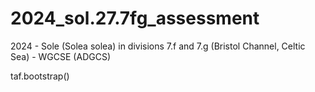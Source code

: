 # 2024_sol.27.7fg_assessment
2024 - Sole (Solea solea) in divisions 7.f and 7.g (Bristol Channel, Celtic Sea) - WGCSE (ADGCS)

taf.bootstrap()
